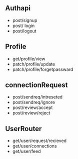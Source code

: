 ## Authapi
- post/signup
- post/ login
- post/logout

## Profile
 - get/profile/view
 - patch/profile/update
 - patch/profile/forgetpassward

## connectionRequest
- post/sendreq/intreseted
- post/sendreq/ignore
- post/review/accept
- post/review/reject

## UserRouter
- get/user/request/recieved
- get/user/connections
- get/user/feed